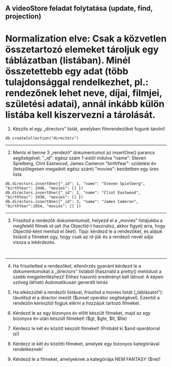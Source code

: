 ## A videoStore feladat folytatása (update, find, projection)

# Normalization elve: Csak a közvetlen összetartozó elemeket tároljuk egy táblázatban (listában). Minél összetettebb egy adat (több tulajdonsággal rendelkezhet, pl.: rendezőnek lehet neve, díjai, filmjei, születési adatai), annál inkább külön listába kell kiszervezni a tárolását.

1. Készíts el egy „directors” listát, amelyben filmrendezőket fogunk tárolni!
```
db.createCollection("directors")
```
---
2. Ments el benne 3 „rendező” dokumentumot az insertOne() parancs segítségével:
"_id": egész szám 1-estől indulva
"name": Steven Spielberg, Clint Eastwood, James Cameron
"birthYear": születési év (tetszőlegesen megadott egész szám)
"movies": kezdetben egy üres lista
```
db.directors.insertOne({"_id": 1, "name": "Steven Spielberg", "birthYear": 1946, "movies": [] })
db.directors.insertOne({"_id": 2, "name": "Clint Eastwood", "birthYear": 1930, "movies": [] })
db.directors.insertOne({"_id": 3, "name": "James Cameron", "birthYear":1954, "movies": [] })
```
---
3. Frissítsd a rendezők dokumentumait, helyezd el a „movies” listájukba a megfelelő filmek id-jait (ha ObjectId-t használsz, akkor figyelj arra, hogy ObjectId-ként mentsd el őket). Tipp: kérdezd le a rendezőket, és alájuk listázd a filmeket úgy, hogy csak az id-jük és a rendező nevét adja vissza a lekérdezés.
```


```
---
4. Ha frissítetted a rendezőket, ellenőrzés gyanánt kérdezd le a dokumentumokat a „directors” listából (használd a pretty() metódust a szebb megjelenítéshez)! Ehhez hasonló eredményt kell látnod:
A képen szöveg látható  Automatikusan generált leírás

5. Ha elkészültél a rendezői listával, frissítsd a movies listát („táblázatot”): távolítsd el a director mezőt ($unset operátor segítségével). Ezentúl a rendezőn keresztül fogjuk elérni a hozzájuk tartozó filmeket.
6. Kérdezd le az egy bizonyos év előtt készült filmeket, majd az egy bizonyos év után készült filmeket! ($gt, $gte, $lt, $lte)
7. Kérdezz le két év között készült filmeket! (Próbáld ki $and operátorral is!)
8. Kérdezz le két év közötti filmeket, amelyek egy bizonyos kategóriával rendelkeznek!
9. Kérdezd le a filmeket, amelyeknek a kategóriája NEM FANTASY ($ne)!
